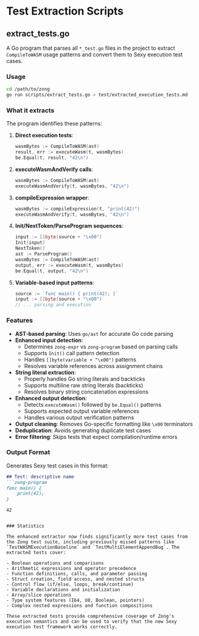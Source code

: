 # Test Extraction Scripts

## extract_tests.go

A Go program that parses all `*_test.go` files in the project to extract `CompileToWASM` usage patterns and convert them to Sexy execution test cases.

### Usage

```bash
cd /path/to/zong
go run scripts/extract_tests.go > test/extracted_execution_tests.md
```

### What it extracts

The program identifies these patterns:

1. **Direct execution tests**:
   ```go
   wasmBytes := CompileToWASM(ast)
   result, err := executeWasm(t, wasmBytes)
   be.Equal(t, result, "42\n")
   ```

2. **executeWasmAndVerify calls**:
   ```go
   wasmBytes := CompileToWASM(ast)
   executeWasmAndVerify(t, wasmBytes, "42\n")
   ```

3. **compileExpression wrapper**:
   ```go
   wasmBytes := compileExpression(t, "print(42)")
   executeWasmAndVerify(t, wasmBytes, "42\n")
   ```

4. **Init/NextToken/ParseProgram sequences**:
   ```go
   input := []byte(source + "\x00")
   Init(input)
   NextToken()
   ast := ParseProgram()
   wasmBytes := CompileToWASM(ast)
   output, err := executeWasm(t, wasmBytes)
   be.Equal(t, output, "42\n")
   ```

5. **Variable-based input patterns**:
   ```go
   source := `func main() { print(42); }`
   input := []byte(source + "\x00")
   // ... parsing and execution
   ```

### Features

- **AST-based parsing**: Uses `go/ast` for accurate Go code parsing
- **Enhanced input detection**: 
  - Determines `zong-expr` vs `zong-program` based on parsing calls
  - Supports `Init()` call pattern detection
  - Handles `[]byte(variable + "\x00")` patterns
  - Resolves variable references across assignment chains
- **String literal extraction**: 
  - Properly handles Go string literals and backticks
  - Supports multiline raw string literals (backticks)
  - Resolves binary string concatenation expressions
- **Enhanced output detection**:
  - Detects `executeWasm()` followed by `be.Equal()` patterns
  - Supports expected output variable references
  - Handles various output verification patterns
- **Output cleaning**: Removes Go-specific formatting like `\x00` terminators
- **Deduplication**: Avoids generating duplicate test cases
- **Error filtering**: Skips tests that expect compilation/runtime errors

### Output Format

Generates Sexy test cases in this format:

```markdown
## Test: descriptive name
```zong-program
func main() {
    print(42);
}
```
```execute
42
```
```

### Statistics

The enhanced extractor now finds significantly more test cases from the Zong test suite, including previously missed patterns like `TestWASMExecutionBaseline` and `TestMultiElementAppendBug`. The extracted tests cover:

- Boolean operations and comparisons
- Arithmetic expressions and operator precedence  
- Function definitions, calls, and parameter passing
- Struct creation, field access, and nested structs
- Control flow (if/else, loops, break/continue)
- Variable declarations and initialization
- Array/slice operations
- Type system features (I64, U8, Boolean, pointers)
- Complex nested expressions and function compositions

These extracted tests provide comprehensive coverage of Zong's execution semantics and can be used to verify that the new Sexy execution test framework works correctly.